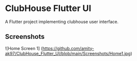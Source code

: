 # ClubHouse Flutter UI

A Flutter project implementing clubhouse user interface.

## Screenshots

![Home Screen 1] (https://github.com/amity-ak97/ClubHouse_Flutter_UI/blob/main/Screenshots/Home1.jpg)
